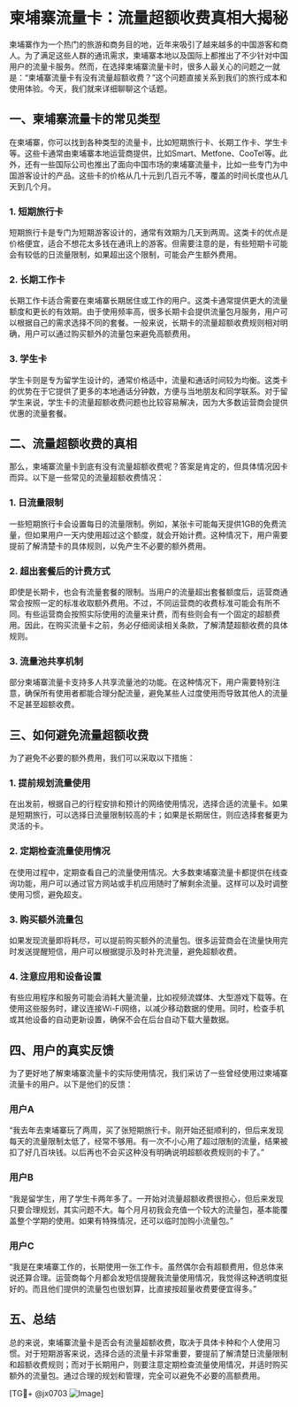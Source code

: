 # 柬埔寨流量卡：流量超额收费真相大揭秘

柬埔寨作为一个热门的旅游和商务目的地，近年来吸引了越来越多的中国游客和商人。为了满足这些人群的通讯需求，柬埔寨本地以及国际上都推出了不少针对中国用户的流量卡服务。然而，在选择柬埔寨流量卡时，很多人最关心的问题之一就是：“柬埔寨流量卡有没有流量超额收费？”这个问题直接关系到我们的旅行成本和使用体验。今天，我们就来详细聊聊这个话题。

## 一、柬埔寨流量卡的常见类型

在柬埔寨，你可以找到各种类型的流量卡，比如短期旅行卡、长期工作卡、学生卡等。这些卡通常由柬埔寨本地运营商提供，比如Smart、Metfone、CooTel等。此外，还有一些国际公司也推出了面向中国市场的柬埔寨流量卡，比如一些专门为中国游客设计的产品。这些卡的价格从几十元到几百元不等，覆盖的时间长度也从几天到几个月。

### 1. 短期旅行卡

短期旅行卡是专门为短期游客设计的，通常有效期为几天到两周。这类卡的优点是价格便宜，适合不想花太多钱在通讯上的游客。但需要注意的是，有些短期卡可能会有较低的日流量限制，如果超出这个限制，可能会产生额外费用。

### 2. 长期工作卡

长期工作卡适合需要在柬埔寨长期居住或工作的用户。这类卡通常提供更大的流量额度和更长的有效期。由于使用频率高，很多长期卡会提供流量包月服务，用户可以根据自己的需求选择不同的套餐。一般来说，长期卡的流量超额收费规则相对明确，用户可以通过购买额外的流量包来避免高额费用。

### 3. 学生卡

学生卡则是专为留学生设计的，通常价格适中，流量和通话时间较为均衡。这类卡的优势在于它提供了更多的本地通话分钟数，方便与当地朋友和同学联系。对于留学生来说，学生卡的流量超额收费问题也比较容易解决，因为大多数运营商会提供优惠的流量套餐。

## 二、流量超额收费的真相

那么，柬埔寨流量卡到底有没有流量超额收费呢？答案是肯定的，但具体情况因卡而异。以下是一些常见的流量超额收费情况：

### 1. 日流量限制

一些短期旅行卡会设置每日的流量限制。例如，某张卡可能每天提供1GB的免费流量，但如果用户一天内使用超过这个额度，就会开始计费。这种情况下，用户需要提前了解清楚卡的具体规则，以免产生不必要的额外费用。

### 2. 超出套餐后的计费方式

即使是长期卡，也会有流量套餐的限制。当用户的流量超出套餐额度后，运营商通常会按照一定的标准收取额外费用。不过，不同运营商的收费标准可能会有所不同。有些运营商会按照实际使用的流量来计费，而有些则会有一个固定的超额费用。因此，在购买流量卡之前，务必仔细阅读相关条款，了解清楚超额收费的具体规则。

### 3. 流量池共享机制

部分柬埔寨流量卡支持多人共享流量池的功能。在这种情况下，用户需要特别注意，确保所有使用者都能合理分配流量，避免某些人过度使用而导致其他人的流量不足甚至超额收费。

## 三、如何避免流量超额收费

为了避免不必要的额外费用，我们可以采取以下措施：

### 1. 提前规划流量使用

在出发前，根据自己的行程安排和预计的网络使用情况，选择合适的流量卡。如果是短期旅行，可以选择日流量限制较高的卡；如果是长期居住，则应选择套餐更为灵活的卡。

### 2. 定期检查流量使用情况

在使用过程中，定期查看自己的流量使用情况。大多数柬埔寨流量卡都提供在线查询功能，用户可以通过官方网站或手机应用随时了解剩余流量。这样可以及时调整使用习惯，避免超支。

### 3. 购买额外流量包

如果发现流量即将耗尽，可以提前购买额外的流量包。很多运营商会在流量快用完时发送提醒短信，用户可以根据提示及时补充流量，避免超额收费。

### 4. 注意应用和设备设置

有些应用程序和服务可能会消耗大量流量，比如视频流媒体、大型游戏下载等。在使用这些服务时，建议连接Wi-Fi网络，以减少移动数据的使用。同时，检查手机或其他设备的自动更新设置，确保不会在后台自动下载大量数据。

## 四、用户的真实反馈

为了更好地了解柬埔寨流量卡的实际使用情况，我们采访了一些曾经使用过柬埔寨流量卡的用户。以下是他们的反馈：

### 用户A

“我去年去柬埔寨玩了两周，买了张短期旅行卡。刚开始还挺顺利的，但后来发现每天的流量限制太低了，经常不够用。有一次不小心用了超过限制的流量，结果被扣了好几百块钱。以后再也不会买这种没有明确说明超额收费规则的卡了。”

### 用户B

“我是留学生，用了学生卡两年多了。一开始对流量超额收费很担心，但后来发现只要合理规划，其实问题不大。每个月月初我会充值一个较大的流量包，基本能覆盖整个学期的使用。如果有特殊情况，还可以临时加购小流量包。”

### 用户C

“我是在柬埔寨工作的，长期使用一张工作卡。虽然偶尔会有超额费用，但总体来说还算合理。运营商每个月都会发短信提醒我流量使用情况，我觉得这种透明度挺好的。而且他们提供的流量包也很划算，比直接按超量收费要便宜得多。”

## 五、总结

总的来说，柬埔寨流量卡是否会有流量超额收费，取决于具体卡种和个人使用习惯。对于短期游客来说，选择合适的流量卡非常重要，要提前了解清楚日流量限制和超额收费规则；而对于长期用户，则要注意定期检查流量使用情况，并适时购买额外的流量包。通过合理的规划和管理，完全可以避免不必要的高额费用。

[TG💪+ @jx0703 ![Image](https://github.com/user-attachments/assets/dbca1d08-cadb-493c-b0ec-ad6f7a83f270)]